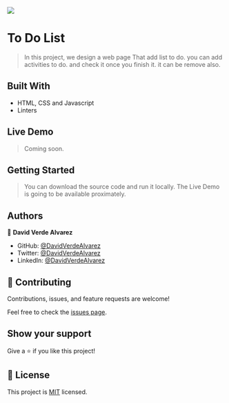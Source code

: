 ![](https://img.shields.io/badge/Microverse-blueviolet)

# To Do List

> In this project, we design a web page That add list to do. you can add activities to do. and check it once you finish it. it can be remove also.
## Built With

- HTML, CSS and Javascript
- Linters


## Live Demo

> Coming soon.


## Getting Started

> You can download the source code and run it locally. The Live Demo is going to be available proximately.



## Authors



👤 **David Verde Alvarez**

- GitHub: [@DavidVerdeAlvarez](https://github.com/Unyielding1)
- Twitter: [@DavidVerdeAlvarez](https://twitter.com/UnyieldingOne)
- LinkedIn: [@DavidVerdeAlvarez](https://www.linkedin.com/in/david-verde-3349b114b/)




## 🤝 Contributing

Contributions, issues, and feature requests are welcome!

Feel free to check the [issues page](../../issues/).

## Show your support

Give a ⭐️ if you like this project!



## 📝 License

This project is [MIT](./MIT.md) licensed.
